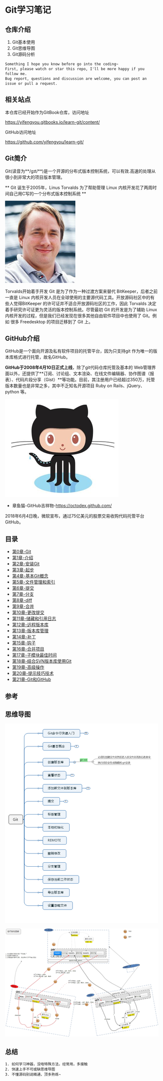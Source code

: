 # Git学习笔记

## 仓库介绍

1. Git基本使用
2. Git思维导图
3. Git源码分析

```
Something I hope you know before go into the coding~
First, please watch or star this repo, I'll be more happy if you follow me.
Bug report, questions and discussion are welcome, you can post an issue or pull a request.
```

## 相关站点

本仓库已经开始作为GitBook仓库，访问地址

<https://yifengyou.gitbooks.io/learn-git/content/>

GitHub访问地址

<https://github.com/yifengyou/learn-git/>


## Git简介

Git(读音为**/gɪt/**)是一个开源的分布式版本控制系统，可以有效.高速的处理从很小到非常大的项目版本管理。

** Git 诞生于2005年，Linus Torvalds 为了帮助管理 Linux 内核开发花了两周时间自己用C写的一个分布式版本控制系统 **

![1533473327999.png](image/1533473327999.png)

Torvalds开始着手开发 Git 是为了作为一种过渡方案来替代 BitKeeper，后者之前一直是 Linux 内核开发人员在全球使用的主要源代码工具。开放源码社区中的有些人觉得BitKeeper 的许可证并不适合开放源码社区的工作，因此 Torvalds 决定着手研究许可证更为灵活的版本控制系统。尽管最初 Git 的开发是为了辅助 Linux 内核开发的过程，但是我们已经发现在很多其他自由软件项目中也使用了 Git。例如 很多 Freedesktop 的项目迁移到了 Git 上。

## GitHub介绍

GitHub是一个面向开源及私有软件项目的托管平台，因为只支持git 作为唯一的版本库格式进行托管，故名GitHub。

**GitHub于2008年4月10日正式上线**，除了git代码仓库托管及基本的 Web管理界面以外，还提供了**订阅、讨论组、文本渲染、在线文件编辑器、协作图谱（报表）、代码片段分享（Gist）**等功能。目前，其注册用户已经超过350万，托管版本数量也是非常之多，其中不乏知名开源项目 Ruby on Rails、jQuery、python 等。


![1533473915575.png](image/1533473915575.png)

* 章鱼猫-GitHub吉祥物-<https://octodex.github.com/>

2018年6月4日晚，微软宣布，通过75亿美元的股票交易收购代码托管平台GitHub。

## 目录

* [第0章-Git](docs/第0章-Git/第0章-Git.md)
* [第1章-介绍](docs/第1章-介绍/第1章-介绍.md)
* [第2章-安装Git](docs/第2章-安装Git/第2章-安装Git.md)
* [第3章-起步](docs/第3章-起步/第3章-起步.md)
* [第4章-基本Git概念](docs/第4章-基本Git概念/第4章-基本Git概念.md)
* [第5章-文件管理和索引](docs/第5章-文件管理和索引/第5章-文件管理和索引.md)
* [第6章-提交](docs/第6章-提交/第6章-提交.md)
* [第7章-分支](docs/第7章-分支/第7章-分支.md)
* [第8章-diff](docs/第8章-diff/第8章-diff.md)
* [第9章-合并](docs/第9章-合并/第9章-合并.md)
* [第10章-更改提交](docs/第10章-更改提交/第10章-更改提交.md)
* [第11章-储藏和引用日志](docs/第11章-储藏和引用日志/第11章-储藏和引用日志.md)
* [第12章-远程版本库](docs/第12章-远程版本库/第12章-远程版本库.md)
* [第13章-版本库管理](docs/第13章-版本库管理/第13章-版本库管理.md)
* [第14章-补丁](docs/第14章-补丁/第14章-补丁.md)
* [第15章-钩子](docs/第15章-钩子/第15章-钩子.md)
* [第16章-合并项目](docs/第16章-合并项目/第16章-合并项目.md)
* [第17章-子模块最佳时间](docs/第17章-子模块最佳时间/第17章-子模块最佳时间.md)
* [第18章-结合SVN版本库使用Git](docs/第18章-结合SVN版本库使用Git/第18章-结合SVN版本库使用Git.md)
* [第19章-高级操作](docs/第19章-高级操作/第19章-高级操作.md)
* [第20章-提示技巧技术](docs/第20章-提示_技巧_技术/第20章-提示_技巧_技术.md)
* [第21章-Git和GitHub](docs/第21章-Git和GitHub/第21章-Git和GitHub.md)

## 参考


## 思维导图

![1533531048587.png](image/1533531048587.png)

![1534035321119.png](image/1534035321119.png)



## 总结

```
1. 如何学习神器，没啥特殊方法，经常用，多接触
2. 快速上手不可或缺思维导图
3. 不懂源码别说精通，顶多熟练~
```
